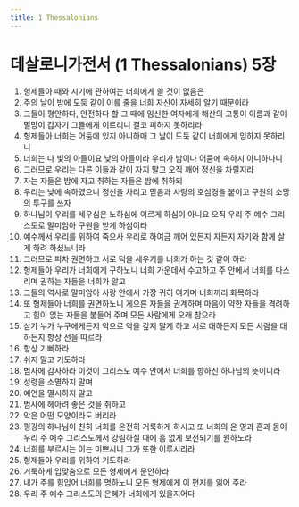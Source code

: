 ```yaml
---
title: 1 Thessalonians
---
```


# 데살로니가전서 (1 Thessalonians) 5장
1. 형제들아 때와 시기에 관하여는 너희에게 쓸 것이 없음은
1. 주의 날이 밤에 도둑 같이 이를 줄을 너희 자신이 자세히 알기 때문이라
1. 그들이 평안하다, 안전하다 할 그 때에 임신한 여자에게 해산의 고통이 이름과 같이 멸망이 갑자기 그들에게 이르리니 결코 피하지 못하리라
1. 형제들아 너희는 어둠에 있지 아니하매 그 날이 도둑 같이 너희에게 임하지 못하리니
1. 너희는 다 빛의 아들이요 낮의 아들이라 우리가 밤이나 어둠에 속하지 아니하나니
1. 그러므로 우리는 다른 이들과 같이 자지 말고 오직 깨어 정신을 차릴지라
1. 자는 자들은 밤에 자고 취하는 자들은 밤에 취하되
1. 우리는 낮에 속하였으니 정신을 차리고 믿음과 사랑의 호심경을 붙이고 구원의 소망의 투구를 쓰자
1. 하나님이 우리를 세우심은 노하심에 이르게 하심이 아니요 오직 우리 주 예수 그리스도로 말미암아 구원을 받게 하심이라
1. 예수께서 우리를 위하여 죽으사 우리로 하여금 깨어 있든지 자든지 자기와 함께 살게 하려 하셨느니라
1. 그러므로 피차 권면하고 서로 덕을 세우기를 너희가 하는 것 같이 하라
1. 형제들아 우리가 너희에게 구하노니 너희 가운데서 수고하고 주 안에서 너희를 다스리며 권하는 자들을 너희가 알고
1. 그들의 역사로 말미암아 사랑 안에서 가장 귀히 여기며 너희끼리 화목하라
1. 또 형제들아 너희를 권면하노니 게으른 자들을 권계하며 마음이 약한 자들을 격려하고 힘이 없는 자들을 붙들어 주며 모든 사람에게 오래 참으라
1. 삼가 누가 누구에게든지 악으로 악을 갚지 말게 하고 서로 대하든지 모든 사람을 대하든지 항상 선을 따르라
1. 항상 기뻐하라
1. 쉬지 말고 기도하라
1. 범사에 감사하라 이것이 그리스도 예수 안에서 너희를 향하신 하나님의 뜻이니라
1. 성령을 소멸하지 말며
1. 예언을 멸시하지 말고
1. 범사에 헤아려 좋은 것을 취하고
1. 악은 어떤 모양이라도 버리라
1. 평강의 하나님이 친히 너희를 온전히 거룩하게 하시고 또 너희의 온 영과 혼과 몸이 우리 주 예수 그리스도께서 강림하실 때에 흠 없게 보전되기를 원하노라
1. 너희를 부르시는 이는 미쁘시니 그가 또한 이루시리라
1. 형제들아 우리를 위하여 기도하라
1. 거룩하게 입맞춤으로 모든 형제에게 문안하라
1. 내가 주를 힘입어 너희를 명하노니 모든 형제에게 이 편지를 읽어 주라
1. 우리 주 예수 그리스도의 은혜가 너희에게 있을지어다